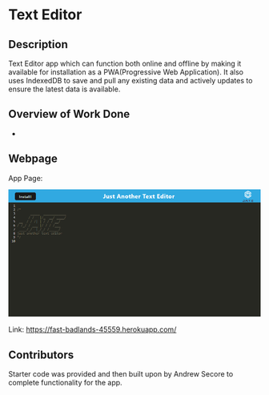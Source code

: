# Text Editor

## Description

Text Editor app which can function both online and offline by making it available for installation as a PWA(Progressive Web Application). It also uses IndexedDB to save and pull any existing data and actively updates to ensure the latest data is available.

## Overview of Work Done

* 

## Webpage

App Page:

<img src="./assets/images/text-editor-screenshot.png"/>

Link: https://fast-badlands-45559.herokuapp.com/

## Contributors

Starter code was provided and then built upon by Andrew Secore to complete functionality for the app.